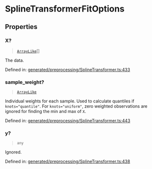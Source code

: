 # SplineTransformerFitOptions

## Properties

### X?

> [`ArrayLike`](../types/ArrayLike.md)[]

The data.

Defined in:  [generated/preprocessing/SplineTransformer.ts:433](https://github.com/transitive-bullshit/scikit-learn-ts/blob/122b3c0/packages/sklearn/src/generated/preprocessing/SplineTransformer.ts#L433)

### sample\_weight?

> [`ArrayLike`](../types/ArrayLike.md)

Individual weights for each sample. Used to calculate quantiles if `knots="quantile"`. For `knots="uniform"`, zero weighted observations are ignored for finding the min and max of `X`.

Defined in:  [generated/preprocessing/SplineTransformer.ts:443](https://github.com/transitive-bullshit/scikit-learn-ts/blob/122b3c0/packages/sklearn/src/generated/preprocessing/SplineTransformer.ts#L443)

### y?

> `any`

Ignored.

Defined in:  [generated/preprocessing/SplineTransformer.ts:438](https://github.com/transitive-bullshit/scikit-learn-ts/blob/122b3c0/packages/sklearn/src/generated/preprocessing/SplineTransformer.ts#L438)
